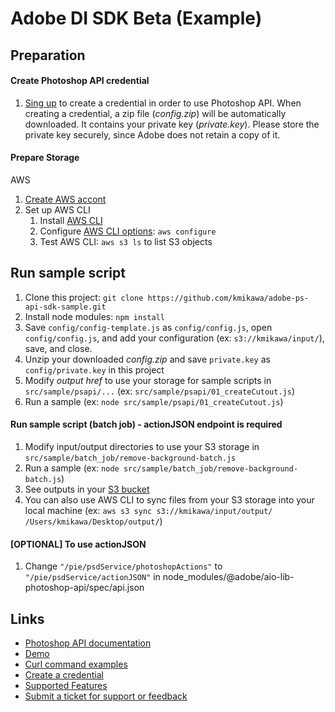 # Adobe DI SDK Beta (Example)

## Preparation

#### Create Photoshop API credential

1. [Sing up](https://developer.adobe.com/photoshop/api/signup/?ref=signup) to create a credential in order to use Photoshop API. When creating a credential, a zip file (*config.zip*) will be automatically downloaded. It contains your private key (*private.key*).  Please store the private key securely, since Adobe does not retain a copy of it.

#### Prepare Storage

AWS

1. [Create AWS accont](https://docs.aws.amazon.com/rekognition/latest/dg/setting-up.html)
1. Set up AWS CLI
   1. Install [AWS CLI](https://docs.aws.amazon.com/cli/latest/userguide/getting-started-install.html)
   1. Configure [AWS CLI options](https://docs.aws.amazon.com/cli/latest/reference/:configure/): `aws configure`
   1. Test AWS CLI: `aws s3 ls` to list S3 objects

## Run sample script
1. Clone this project: `git clone https://github.com/kmikawa/adobe-ps-api-sdk-sample.git`
1. Install node modules: `npm install`
1. Save `config/config-template.js` as `config/config.js`, open `config/config.js`, and add your configuration (ex: `s3://kmikawa/input/`), save, and close.
1. Unzip your downloaded *config.zip* and save `private.key` as `config/private.key` in this project
1. Modify *output href* to use your storage for sample scripts in `src/sample/psapi/...` (ex: `src/sample/psapi/01_createCutout.js`)
1. Run a sample (ex: `node src/sample/psapi/01_createCutout.js`)

#### Run sample script (batch job) - actionJSON endpoint is required
1. Modify input/output directories to use your S3 storage in `src/sample/batch_job/remove-background-batch.js`
1. Run a sample (ex: `node src/sample/batch_job/remove-background-batch.js`)
1. See outputs in your [S3 bucket](https://s3.console.aws.amazon.com/s3/buckets)
1. You can also use AWS CLI to sync files from your S3 storage into your local machine (ex: `aws s3 sync s3://kmikawa/input/output/ /Users/kmikawa/Desktop/output/`)

#### [OPTIONAL] To use actionJSON

1. Change `"/pie/psdService/photoshopActions"` to `"/pie/psdService/actionJSON"` in node_modules/@adobe/aio-lib-photoshop-api/spec/api.json

## Links

- [Photoshop API documentation](https://developer.adobe.com/photoshop/photoshop-api-docs/api/)
- [Demo](https://developer.adobe.com/photoshop/api/)
- [Curl command examples](https://developer.adobe.com/photoshop/photoshop-api-docs/code-sample/)
- [Create a credential](https://developer.adobe.com/photoshop/api/signup/?ref=signup)
- [Supported Features](https://developer.adobe.com/photoshop/photoshop-api-docs/features/)
- [Submit a ticket for support or feedback](https://psd-services.zendesk.com/hc/en-us/requests/new)

<!-- 

#### [OPTIONAL] To use actionJSON

1. Change `"/pie/psdService/photoshopActions"` to `"/pie/psdService/actionJSON"` in node_modules/@adobe/aio-lib-photoshop-api/spec/api.json

#### [OPTIONAL] Refine Results

1. npx webpack ./src/component/s3.js --mode development --target web --no-devtool -o ./public
// node s3.js

1. open public/index.html

#### [OPTIONAL] Create your node project from scratch

1. npm init

1. npm install @adobe/aio-lib-photoshop-api
   https://github.com/adobe/aio-lib-photoshop-api

1. npm install @adobe/jwt-auth
   https://www.npmjs.com/package/@adobe/jwt-auth

1. npm install aws-sdk
   https://docs.aws.amazon.com/sdk-for-javascript/v2/developer-guide/installing-jssdk.html

-->